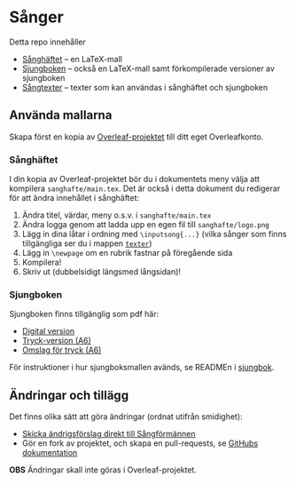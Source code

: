 # Sånger

Detta repo innehåller

- [Sånghäftet](./sanghafte/) – en LaTeX-mall
- [Sjungboken](./sjungbok/) – också en LaTeX-mall samt förkompilerade versioner av sjungboken
- [Sångtexter](./texter/) – texter som kan användas i sånghäftet och sjungboken

## Använda mallarna

Skapa först en kopia av [Overleaf-projektet](https://www.overleaf.com/read/TODO) till ditt eget Overleafkonto.

### Sånghäftet

I din kopia av Overleaf-projektet bör du i dokumentets meny välja att kompilera `sanghafte/main.tex`. Det är också i detta dokument du redigerar för att ändra innehållet i sånghäftet:

1. Ändra titel, värdar, meny o.s.v. i `sanghafte/main.tex`
1. Ändra logga genom att ladda upp en egen fil till `sanghafte/logo.png`
1. Lägg in dina låtar i ordning med `\inputsong{...}` (vilka sånger som finns tillgängliga ser du i mappen [`texter`](./texter/))
1. Lägg in `\newpage` om en rubrik fastnar på föregående sida
1. Kompilera!
1. Skriv ut (dubbelsidigt längsmed långsidan)!

### Sjungboken

Sjungboken finns tillgänglig som pdf här:

- [Digital version](./sjungbok/sjungboken.pdf)
- [Tryck-version (A6)](./sjungbok/sjungboken-print.pdf)
- [Omslag för tryck (A6)](./sjungbok/framsida-print.pdf)

För instruktioner i hur sjungboksmallen avänds, se READMEn i [sjungbok](./sjungbok).

## Ändringar och tillägg

Det finns olika sätt att göra ändringar (ordnat utifrån smidighet):

- [Skicka ändrigsförslag direkt till Sångförmännen](mailto:sangforman@ftek.se)
- Gör en fork av projektet, och skapa en pull-requests, se [GitHubs dokumentation](https://docs.github.com/en/get-started/quickstart/contributing-to-projects)

**OBS** Ändringar skall inte göras i Overleaf-projektet.